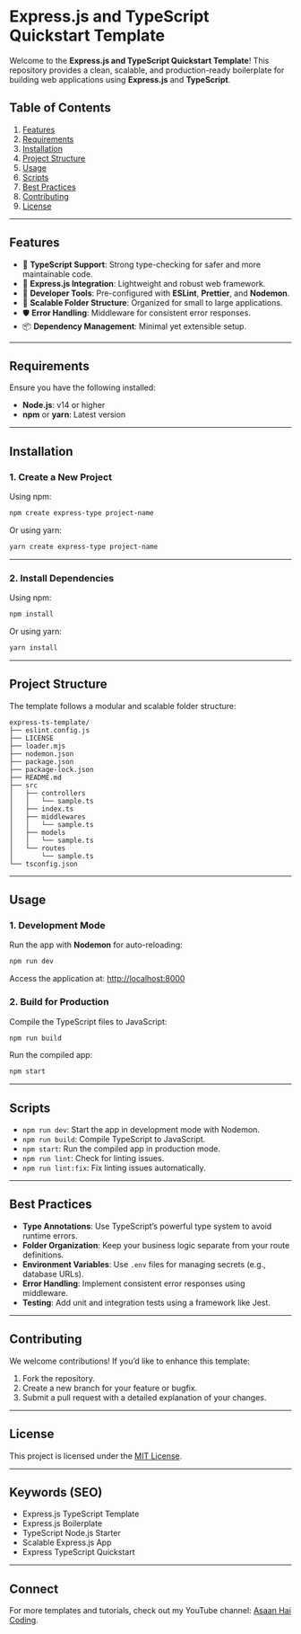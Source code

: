 # Express.js and TypeScript Quickstart Template

Welcome to the **Express.js and TypeScript Quickstart Template**! This repository provides a clean, scalable, and production-ready boilerplate for building web applications using **Express.js** and **TypeScript**.

## Table of Contents

1. [Features](#features)
2. [Requirements](#requirements)
3. [Installation](#installation)
4. [Project Structure](#project-structure)
5. [Usage](#usage)
6. [Scripts](#scripts)
7. [Best Practices](#best-practices)
8. [Contributing](#contributing)
9. [License](#license)

---

## Features

- 🚀 **TypeScript Support**: Strong type-checking for safer and more maintainable code.
- 🌟 **Express.js Integration**: Lightweight and robust web framework.
- 🔧 **Developer Tools**: Pre-configured with **ESLint**, **Prettier**, and **Nodemon**.
- 📂 **Scalable Folder Structure**: Organized for small to large applications.
- 🛡️ **Error Handling**: Middleware for consistent error responses.
- 📦 **Dependency Management**: Minimal yet extensible setup.

---

## Requirements

Ensure you have the following installed:

- **Node.js**: v14 or higher
- **npm** or **yarn**: Latest version

---

## Installation

### 1. Create a New Project


Using npm:
```bash
npm create express-type project-name
```

Or using yarn:
```bash
yarn create express-type project-name
```

---

### 2. Install Dependencies

Using npm:
```bash
npm install
```

Or using yarn:
```bash
yarn install
```

---

## Project Structure

The template follows a modular and scalable folder structure:

```
express-ts-template/
├── eslint.config.js
├── LICENSE
├── loader.mjs
├── nodemon.json
├── package.json
├── package-lock.json
├── README.md
├── src
│   ├── controllers
│   │   └── sample.ts
│   ├── index.ts
│   ├── middlewares
│   │   └── sample.ts
│   ├── models
│   │   └── sample.ts
│   └── routes
│       └── sample.ts
└── tsconfig.json
```

---

## Usage

### 1. Development Mode

Run the app with **Nodemon** for auto-reloading:

```bash
npm run dev
```

Access the application at: [http://localhost:8000](http://localhost:8000)

### 2. Build for Production

Compile the TypeScript files to JavaScript:

```bash
npm run build
```

Run the compiled app:

```bash
npm start
```

---

## Scripts

- `npm run dev`: Start the app in development mode with Nodemon.
- `npm run build`: Compile TypeScript to JavaScript.
- `npm start`: Run the compiled app in production mode.
- `npm run lint`: Check for linting issues.
- `npm run lint:fix`: Fix linting issues automatically.

---

## Best Practices

- **Type Annotations**: Use TypeScript’s powerful type system to avoid runtime errors.
- **Folder Organization**: Keep your business logic separate from your route definitions.
- **Environment Variables**: Use `.env` files for managing secrets (e.g., database URLs).
- **Error Handling**: Implement consistent error responses using middleware.
- **Testing**: Add unit and integration tests using a framework like Jest.

---

## Contributing

We welcome contributions! If you’d like to enhance this template:

1. Fork the repository.
2. Create a new branch for your feature or bugfix.
3. Submit a pull request with a detailed explanation of your changes.

---

## License

This project is licensed under the [MIT License](LICENSE).

---

## Keywords (SEO)

- Express.js TypeScript Template
- Express.js Boilerplate
- TypeScript Node.js Starter
- Scalable Express.js App
- Express TypeScript Quickstart

---

## Connect

For more templates and tutorials, check out my YouTube channel: [Asaan Hai Coding](https://www.youtube.com/@asaan_hai_coding).

